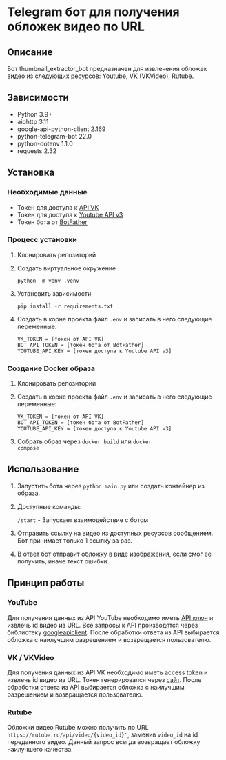 # Telegram бот для получения обложек видео по URL

## Описание
Бот thumbnail_extractor_bot предназначен для извлечения обложек видео из следующих ресурсов: Youtube, VK (VKVideo), Rutube.

## Зависимости
- Python 3.9+
- aiohttp 3.11
- google-api-python-client 2.169
- python-telegram-bot 22.0
- python-dotenv 1.1.0
- requests 2.32

## Установка
### Необходимые данные
- Токен для доступа к [API VK](https://dev.vk.com/ru/api/access-token/getting-started)
- Токен для доступа к [Youtube API v3](https://developers.google.com/youtube/v3)
- Токен бота от [BotFather](https://t.me/BotFather)

### Процесс установки
1. Клонировать репозиторий
2. Создать виртуальное окружение 

    <code>python -m venv .venv</code>

3. Установить зависимости
    
    <code>pip install -r requirements.txt</code>

4. Создать в корне проекта файл <code>.env</code> и записать в него следующие переменные:

    <code>VK_TOKEN = [токен от API VK]</code>  
    <code>BOT_API_TOKEN = [токен бота от BotFather]</code>  
    <code>YOUTUBE_API_KEY = [токен доступа к Youtube API v3]</code>

### Создание Docker образа
1. Клонировать репозиторий
2. Создать в корне проекта файл <code>.env</code> и записать в него следующие переменные:

    <code>VK_TOKEN = [токен от API VK]</code>  
    <code>BOT_API_TOKEN = [токен бота от BotFather]</code>  
    <code>YOUTUBE_API_KEY = [токен доступа к Youtube API v3]</code>

3. Собрать образ через <code>docker build</code> или <code>docker compose</code>

## Использование
1. Запустить бота через <code>python main.py</code> или создать контейнер из образа.
2. Доступные команды:

    <code>/start</code> - Запускает взаимодействие с ботом

3. Отправить ссылку на видео из доступных ресурсов сообщением. Бот принимает только 1 ссылку за раз.
4. В ответ бот отправит обложку в виде изображения, если смог ее получить, иначе текст ошибки.

## Принцип работы
### YouTube
Для получения данных из API YouTube необходимо иметь [API ключ](https://developers.google.com/youtube/v3/getting-started) и извлечь id видео из URL. Все запросы к API производятся через библиотеку [googleapiclient](https://googleapis.github.io/google-api-python-client/docs/). После обработки ответа из API выбирается обложка с наилучшим разрешением и возвращается пользователю.

### VK / VKVideo
Для получения данных из API VK необходимо иметь access token и извлечь id видео из URL. Токен генерировался через [сайт](https://vkhost.github.io/). После обработки ответа из API выбирается обложка с наилучшим разрешением и возвращается пользователю.

### Rutube
Обложки видео Rutube можно получить по URL `https://rutube.ru/api/video/{video_id}'`, заменив `video_id` на id переданного видео. Данный запрос всегда возвращает обложку наилучшего качества.
